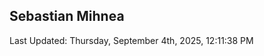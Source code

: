 <h2>Sebastian Mihnea</h2>

<!--RECENT_ACTIVITY:start-->
<!--RECENT_ACTIVITY:end-->
<!--RECENT_ACTIVITY:last_update-->
Last Updated: Thursday, September 4th, 2025, 12:11:38 PM
<!--RECENT_ACTIVITY:last_update_end-->

<!---LOL-STATS-START-HERE--->
<!---LOL-STATS-END-HERE--->
